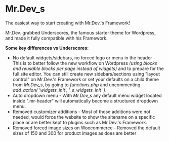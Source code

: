 # Mr.Dev_s

The easiest way to start creating with Mr.Dev.'s Framework!

Mr.Dev. grabbed Underscores, the famous starter theme for Wordpress, and made it fully compatible with his Framework.

**Some key differences vs Underscores:**

- No default widgets/sidebars, no forced logo or menu in the header - This is to better follow the new workflow on Wordpress _(using blocks and reusable blocks per page instead of widgets)_ and to prepare for the full site editor. You can still create new sidebars/sections using "layout control" on Mr.Dev.'s Framework or set your defaults on a child theme from _Mr.Dev_s_, by going to _functions.php_ and uncommenting _add_action( 'widgets_init', '\_s_widgets_init' )_.
- Auto dropdown menu - With _Mr.Dev_s_ any default menu widget located inside ".mr-header" will automatically become a structured dropdown menu.
- Removed customizer additions - Most of those additions were not needed, would force the website to show the sitename on a specific place or are better kept to plugins such as Mr.Dev.'s Framework.
- Removed forced image sizes on Woocommerce - Removed the default sizes of 150 and 300 for product images as does are better
